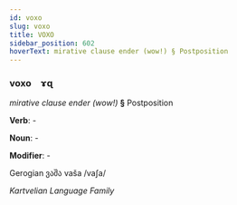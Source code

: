 ```yaml
---
id: voxo
slug: voxo
title: VOXO
sidebar_position: 602
hoverText: mirative clause ender (wow!) § Postposition
---
```


### voxo&emsp;<span kind="abugida">ɤɋ</span>

*mirative clause ender (wow!)* **§** Postposition

**Verb**: -

**Noun**: -

**Modifier**: -

Gerogian ვაშა vaša /vaʃa/

*Kartvelian Language Family*